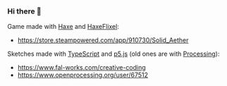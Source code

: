 ### Hi there 👋

Game made with [Haxe](https://haxe.org/) and [HaxeFlixel](https://haxeflixel.com/):

- <https://store.steampowered.com/app/910730/Solid_Aether>

Sketches made with [TypeScript](https://www.typescriptlang.org/) and [p5.js](https://p5js.org/) (old ones are with [Processing](https://processing.org/)):

- https://www.fal-works.com/creative-coding
- https://www.openprocessing.org/user/67512
